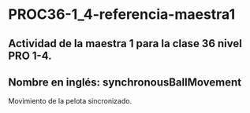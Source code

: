 # PROC36-1_4-referencia-maestra1
## Actividad de la maestra 1 para la clase 36 nivel PRO 1-4.
## Nombre en inglés: synchronousBallMovement

Movimiento de la pelota sincronizado.
